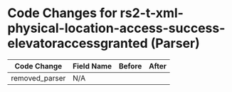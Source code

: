 # Code Changes for rs2-t-xml-physical-location-access-success-elevatoraccessgranted (Parser)

| Code Change | Field Name | Before | After |
|-------------|------------|--------|-------|
| removed_parser | N/A |  |  |